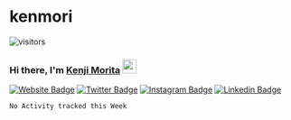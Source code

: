 # kenmori

![visitors](https://visitor-badge.glitch.me/badge?page_id=page.id)

### Hi there, I'm <a href="https://kenjimorita.jp" target="_blank">Kenji Morita</a> <img src="https://media.giphy.com/media/hvRJCLFzcasrR4ia7z/giphy.gif" width="25px">

[![Website Badge](https://img.shields.io/badge/Website-3b5998?style=flat-square&logo=google-chrome&logoColor=white)](https://kenjimorita.jp)
[![Twitter Badge](https://img.shields.io/badge/-Twitter-00acee?style=flat-square&logo=Twitter&logoColor=white)](https://twitter.com/terrace_tech)
[![Instagram Badge](https://img.shields.io/badge/-Instagram-e4405f?style=flat-square&logo=Instagram&logoColor=white)](https://www.instagram.com/india_japan_moritakenji/)
[![Linkedin Badge](https://img.shields.io/badge/-LinkedIn-0e76a8?style=flat-square&logo=Linkedin&logoColor=white)](https://www.linkedin.com/in/kenji-morita-8804b7188/)
 



 <!--START_SECTION:waka-->
```text
No Activity tracked this Week
```
<!--END_SECTION:waka-->
